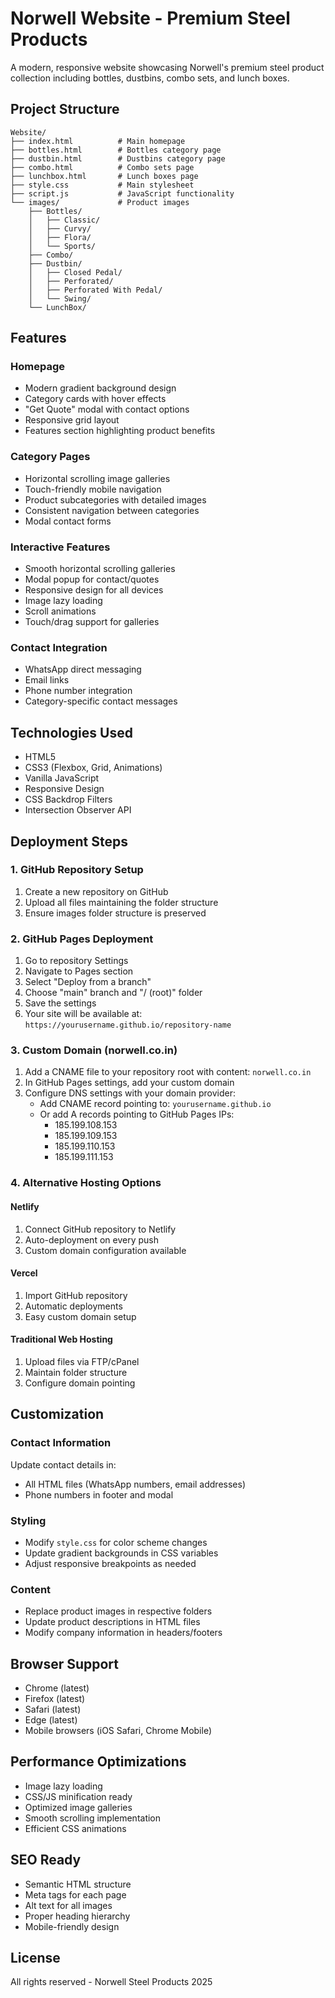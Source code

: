 # Norwell Website - Premium Steel Products

A modern, responsive website showcasing Norwell's premium steel product collection including bottles, dustbins, combo sets, and lunch boxes.

## Project Structure

```
Website/
├── index.html          # Main homepage
├── bottles.html        # Bottles category page
├── dustbin.html        # Dustbins category page
├── combo.html          # Combo sets page
├── lunchbox.html       # Lunch boxes page
├── style.css           # Main stylesheet
├── script.js           # JavaScript functionality
└── images/             # Product images
    ├── Bottles/
    │   ├── Classic/
    │   ├── Curvy/
    │   ├── Flora/
    │   └── Sports/
    ├── Combo/
    ├── Dustbin/
    │   ├── Closed Pedal/
    │   ├── Perforated/
    │   ├── Perforated With Pedal/
    │   └── Swing/
    └── LunchBox/
```

## Features

### Homepage
- Modern gradient background design
- Category cards with hover effects
- "Get Quote" modal with contact options
- Responsive grid layout
- Features section highlighting product benefits

### Category Pages
- Horizontal scrolling image galleries
- Touch-friendly mobile navigation
- Product subcategories with detailed images
- Consistent navigation between categories
- Modal contact forms

### Interactive Features
- Smooth horizontal scrolling galleries
- Modal popup for contact/quotes
- Responsive design for all devices
- Image lazy loading
- Scroll animations
- Touch/drag support for galleries

### Contact Integration
- WhatsApp direct messaging
- Email links
- Phone number integration
- Category-specific contact messages

## Technologies Used
- HTML5
- CSS3 (Flexbox, Grid, Animations)
- Vanilla JavaScript
- Responsive Design
- CSS Backdrop Filters
- Intersection Observer API

## Deployment Steps

### 1. GitHub Repository Setup
1. Create a new repository on GitHub
2. Upload all files maintaining the folder structure
3. Ensure images folder structure is preserved

### 2. GitHub Pages Deployment
1. Go to repository Settings
2. Navigate to Pages section
3. Select "Deploy from a branch"
4. Choose "main" branch and "/ (root)" folder
5. Save the settings
6. Your site will be available at: `https://yourusername.github.io/repository-name`

### 3. Custom Domain (norwell.co.in)
1. Add a CNAME file to your repository root with content: `norwell.co.in`
2. In GitHub Pages settings, add your custom domain
3. Configure DNS settings with your domain provider:
   - Add CNAME record pointing to: `yourusername.github.io`
   - Or add A records pointing to GitHub Pages IPs:
     - 185.199.108.153
     - 185.199.109.153
     - 185.199.110.153
     - 185.199.111.153

### 4. Alternative Hosting Options

#### Netlify
1. Connect GitHub repository to Netlify
2. Auto-deployment on every push
3. Custom domain configuration available

#### Vercel
1. Import GitHub repository
2. Automatic deployments
3. Easy custom domain setup

#### Traditional Web Hosting
1. Upload files via FTP/cPanel
2. Maintain folder structure
3. Configure domain pointing

## Customization

### Contact Information
Update contact details in:
- All HTML files (WhatsApp numbers, email addresses)
- Phone numbers in footer and modal

### Styling
- Modify `style.css` for color scheme changes
- Update gradient backgrounds in CSS variables
- Adjust responsive breakpoints as needed

### Content
- Replace product images in respective folders
- Update product descriptions in HTML files
- Modify company information in headers/footers

## Browser Support
- Chrome (latest)
- Firefox (latest)
- Safari (latest)
- Edge (latest)
- Mobile browsers (iOS Safari, Chrome Mobile)

## Performance Optimizations
- Image lazy loading
- CSS/JS minification ready
- Optimized image galleries
- Smooth scrolling implementation
- Efficient CSS animations

## SEO Ready
- Semantic HTML structure
- Meta tags for each page
- Alt text for all images
- Proper heading hierarchy
- Mobile-friendly design

## License
All rights reserved - Norwell Steel Products 2025